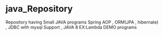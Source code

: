 # java_Repository


Repository having Small JAVA programs 
Spring AOP , ORM(JPA , hibernate) , JDBC with mysql Support , JAVA 8 EX:Lambda DEMO programs
